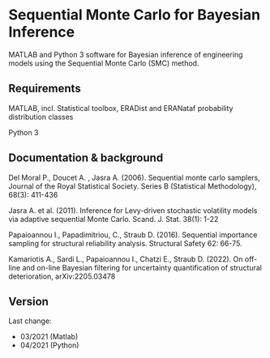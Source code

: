 # Sequential Monte Carlo for Bayesian Inference

MATLAB and Python 3 software for Bayesian inference of engineering models using the Sequential Monte Carlo (SMC) method. 



## Requirements

MATLAB, incl. Statistical toolbox, ERADist and ERANataf probability distribution classes

Python 3


## Documentation & background

Del Moral P., Doucet A. , Jasra A. (2006). Sequential monte carlo samplers, Journal of the Royal Statistical Society. Series B (Statistical Methodology), 68(3): 411-436

Jasra A. et al. (2011). Inference for Levy-driven stochastic volatility models via adaptive sequential Monte Carlo. Scand. J. Stat. 38(1): 1-22

Papaioannou I., Papadimitriou, C., Straub D. (2016). Sequential importance sampling for structural reliability analysis. Structural Safety 62: 66-75.

Kamariotis A., Sardi L., Papaioannou I., Chatzi E., Straub D. (2022). On off-line and on-line Bayesian filtering for uncertainty quantification of structural deterioration, arXiv:2205.03478 


## Version

Last change: 
* 03/2021 (Matlab)
* 04/2021 (Python)


